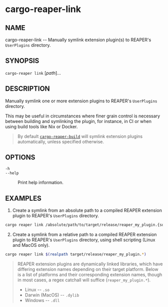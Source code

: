 # cargo-reaper-link

## NAME
cargo-reaper-link -- Manually symlink extension plugin(s) to REAPER's `UserPlugins` directory.

## SYNOPSIS
`cargo-reaper link` [_path_]...

## DESCRIPTION
Manually symlink one or more extension plugins to REAPER's `UserPlugins` directory.

This may be useful in circumstances where finer grain control is necessary between building
and symlinking the plugin, for instance, in CI or when using build tools like Nix or Docker.

> By default [`cargo-reaper-build`](./build.md) will symlink extension plugins automatically, unless specified otherwise.

## OPTIONS

`-h` </br>
`--help` </br>
  <dd>Print help information.</dd>

## EXAMPLES

1. Create a symlink from an absolute path to a compiled REAPER extension plugin to REAPER's `UserPlugins` directory.
```sh
cargo reaper link /absolute/path/to/target/release/reaper_my_plugin.{so|dylib|dll}
```

2. Create a symlink from a relative path to a compiled REAPER extension plugin to REAPER's `UserPlugins` directory, using shell scripting (Linux and MacOS only).
```sh
cargo reaper link $(realpath target/release/reaper_my_plugin.*)
```

> REAPER extension plugins are dynamically linked libraries, which have differing extension names depending on their target platform.
> Below is a list of platforms and their corresponding extension names, though in most cases, a regex catchall will suffice (`reaper_my_plugin.*`).
>
> - Linux -- `.so`
> - Darwin (MacOS) -- `.dylib`
> - Windows -- `.dll`
